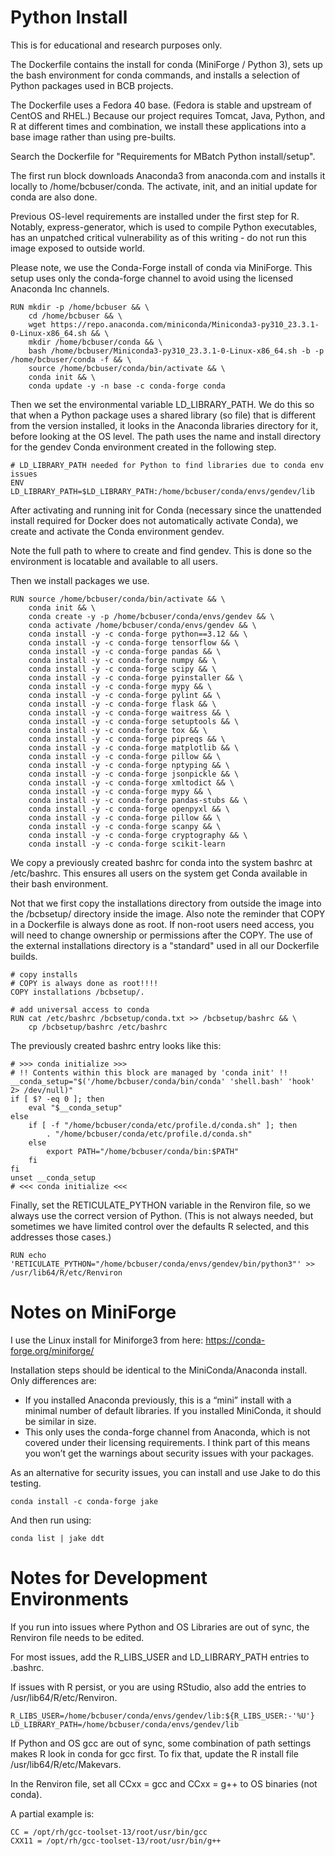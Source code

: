 # Python Install

This is for educational and research purposes only. 

The Dockerfile contains the install for conda (MiniForge / Python 3), sets up the bash environment for conda commands, and installs a selection of Python packages used in BCB projects.

The Dockerfile uses a Fedora 40 base. (Fedora is stable and upstream of CentOS and RHEL.) Because our project requires Tomcat, Java, Python, and R at different times and combination, we install these applications into a base image rather than using pre-builts.

Search the Dockerfile for "Requirements for MBatch Python install/setup".

The first run block downloads Anaconda3 from anaconda.com and installs it locally to /home/bcbuser/conda. The activate, init, and an initial update for conda are also done.

Previous OS-level requirements are installed under the first step for R. Notably, express-generator, which is used to compile Python executables, has an unpatched critical vulnerability as of this writing - do not run this image exposed to outside world.

Please note, we use the Conda-Forge install of conda via MiniForge. This setup uses only the conda-forge channel to avoid using the licensed Anaconda Inc channels.

```
RUN mkdir -p /home/bcbuser && \
    cd /home/bcbuser && \
    wget https://repo.anaconda.com/miniconda/Miniconda3-py310_23.3.1-0-Linux-x86_64.sh && \
    mkdir /home/bcbuser/conda && \
    bash /home/bcbuser/Miniconda3-py310_23.3.1-0-Linux-x86_64.sh -b -p /home/bcbuser/conda -f && \
    source /home/bcbuser/conda/bin/activate && \
    conda init && \
    conda update -y -n base -c conda-forge conda
```

Then we set the environmental variable LD_LIBRARY_PATH. We do this so that when a Python package uses a shared library (so file) that is different from the version installed, it looks in the Anaconda libraries directory for it, before looking at the OS level. The path uses the name and install directory for the gendev Conda environment created in the following step.

```
# LD_LIBRARY_PATH needed for Python to find libraries due to conda env issues
ENV LD_LIBRARY_PATH=$LD_LIBRARY_PATH:/home/bcbuser/conda/envs/gendev/lib
```

After activating and running init for Conda (necessary since the unattended install required for Docker does not automatically activate Conda), we create and activate the Conda environment gendev.

Note the full path to where to create and find gendev. This is done so the environment is locatable and available to all users.

Then we install packages we use.

```
RUN source /home/bcbuser/conda/bin/activate && \
    conda init && \
    conda create -y -p /home/bcbuser/conda/envs/gendev && \
    conda activate /home/bcbuser/conda/envs/gendev && \
    conda install -y -c conda-forge python==3.12 && \
    conda install -y -c conda-forge tensorflow && \
    conda install -y -c conda-forge pandas && \
    conda install -y -c conda-forge numpy && \
    conda install -y -c conda-forge scipy && \
    conda install -y -c conda-forge pyinstaller && \
    conda install -y -c conda-forge mypy && \
    conda install -y -c conda-forge pylint && \
    conda install -y -c conda-forge flask && \
    conda install -y -c conda-forge waitress && \
    conda install -y -c conda-forge setuptools && \
    conda install -y -c conda-forge tox && \
    conda install -y -c conda-forge pipreqs && \
    conda install -y -c conda-forge matplotlib && \
    conda install -y -c conda-forge pillow && \
    conda install -y -c conda-forge nptyping && \
    conda install -y -c conda-forge jsonpickle && \
    conda install -y -c conda-forge xmltodict && \
    conda install -y -c conda-forge mypy && \
    conda install -y -c conda-forge pandas-stubs && \
    conda install -y -c conda-forge openpyxl && \
    conda install -y -c conda-forge pillow && \
    conda install -y -c conda-forge scanpy && \
    conda install -y -c conda-forge cryptography && \
    conda install -y -c conda-forge scikit-learn
```

We copy a previously created bashrc for conda into the system bashrc at /etc/bashrc. This ensures all users on the system get Conda available in their bash environment.

Not that we first copy the installations directory from outside the image into the /bcbsetup/ directory inside the image. Also note the reminder that COPY in a Dockerfile is always done as root. If non-root users need access, you will need to change ownership or permissions after the COPY. The use of the external installations directory is a "standard" used in all our Dockerfile builds.

```
# copy installs
# COPY is always done as root!!!!
COPY installations /bcbsetup/.

# add universal access to conda
RUN cat /etc/bashrc /bcbsetup/conda.txt >> /bcbsetup/bashrc && \
    cp /bcbsetup/bashrc /etc/bashrc
```

The previously created bashrc entry looks like this:

```
# >>> conda initialize >>>
# !! Contents within this block are managed by 'conda init' !!
__conda_setup="$('/home/bcbuser/conda/bin/conda' 'shell.bash' 'hook' 2> /dev/null)"
if [ $? -eq 0 ]; then
    eval "$__conda_setup"
else
    if [ -f "/home/bcbuser/conda/etc/profile.d/conda.sh" ]; then
        . "/home/bcbuser/conda/etc/profile.d/conda.sh"
    else
        export PATH="/home/bcbuser/conda/bin:$PATH"
    fi
fi
unset __conda_setup
# <<< conda initialize <<<
```

Finally, set the RETICULATE_PYTHON variable in the Renviron file, so we always use the correct version of Python. (This is not always needed, but sometimes we have limited control over the defaults R selected, and this addresses those cases.)

```
RUN echo 'RETICULATE_PYTHON="/home/bcbuser/conda/envs/gendev/bin/python3"' >> /usr/lib64/R/etc/Renviron
```

# Notes on MiniForge

I use the Linux install for Miniforge3 from here: https://conda-forge.org/miniforge/

Installation steps should be identical to the MiniConda/Anaconda install. Only differences are:

- If you installed Anaconda previously, this is a “mini” install with a minimal number of default libraries. If you installed MiniConda, it should be similar in size.
- This only uses the conda-forge channel from Anaconda, which is not covered under their licensing requirements. I think part of this means you won’t get the warnings about security issues with your packages.

As an alternative for security issues, you can install and use Jake to do this testing.

```
conda install -c conda-forge jake
```

And then run using:

```
conda list | jake ddt
```

# Notes for Development Environments

If you run into issues where Python and OS Libraries are out of sync, the Renviron file needs to be edited.

For most issues, add the R_LIBS_USER and LD_LIBRARY_PATH entries to .bashrc.

If issues with R persist, or you are using RStudio, also add the entries to /usr/lib64/R/etc/Renviron.

```
R_LIBS_USER=/home/bcbuser/conda/envs/gendev/lib:${R_LIBS_USER:-'%U'}
LD_LIBRARY_PATH=/home/bcbuser/conda/envs/gendev/lib
```
 
If Python and OS gcc are out of sync, some combination of path settings makes R look in conda for gcc first. To fix that, update the R install file /usr/lib64/R/etc/Makevars.

In the Renviron file, set all CCxx = gcc and CCxx = g++ to OS binaries (not conda).

A partial example is:
```
CC = /opt/rh/gcc-toolset-13/root/usr/bin/gcc
CXX11 = /opt/rh/gcc-toolset-13/root/usr/bin/g++
```

